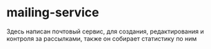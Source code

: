 # mailing-service
Здесь написан почтовый сервис, для создания, редактирования и контроля за рассылками, также он собирает статистику по ним
